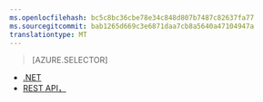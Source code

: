 ```yaml
---
ms.openlocfilehash: bc5c8bc36cbe78e34c848d807b7487c82637fa77
ms.sourcegitcommit: bab1265d669c3e6871daa7cb8a5640a47104947a
translationtype: MT
---
```

> [AZURE.SELECTOR]
- [.NET](../articles/media-services/media-services-dotnet-connect_programmatically.md)
- [REST API，](../articles/media-services/media-services-rest-connect_programmatically.md)
